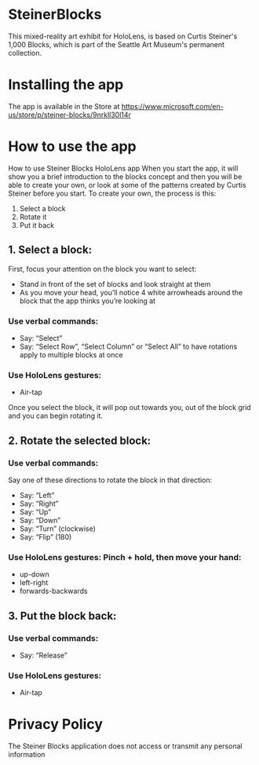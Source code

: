 # SteinerBlocks
This mixed-reality art exhibit for HoloLens, is based on Curtis Steiner's 1,000 Blocks, which is part of the Seattle Art Museum's permanent collection.

# Installing the app
The app is available in the Store at https://www.microsoft.com/en-us/store/p/steiner-blocks/9nrkll30l14r

# How to use the app
How to use Steiner Blocks HoloLens app
When you start the app, it will show you a brief introduction to the blocks concept and then you will be able to create your own, or look at some of the patterns created by Curtis Steiner before you start.
To create your own, the process is this:
1.	Select a block
2.	Rotate it
3.	Put it back

## 1. Select a block:
First, focus your attention on the block you want to select:
- Stand in front of the set of blocks and look straight at them
- As you move your head, you’ll notice 4 white arrowheads around the block that the app thinks you’re looking at

### Use verbal commands:
- Say: “Select”
- Say: “Select Row”, “Select Column” or “Select All” to have rotations apply to multiple blocks at once

### Use HoloLens gestures:
- Air-tap

Once you select the block, it will pop out towards you, out of the block grid and you can begin rotating it.

## 2. Rotate the selected block:
### Use verbal commands: 
Say one of these directions to rotate the block in that direction: 
- Say: “Left”
- Say: “Right”
- Say: “Up”
- Say: “Down”
- Say: “Turn” (clockwise)
- Say: “Flip” (180)

### Use HoloLens gestures: Pinch + hold, then move your hand:
- up-down
- left-right
- forwards-backwards

## 3. Put the block back:

### Use verbal commands:
- Say: “Release”

### Use HoloLens gestures:
- Air-tap

# Privacy Policy
The Steiner Blocks application does not access or transmit any personal information
